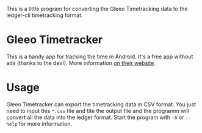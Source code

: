 This is a little program for converting the Gleeo Timetracking data to the ledger-cli timetracking format.

# Gleeo Timetracker

This is a handy app for tracking the time in Android. It's a free app without ads (thanks to the dev!). More information [on their website](http://gleeo.com).

# Usage

Gleeo Timetracker can export the timetracking data in CSV format. You just need to input this `*.csv` file and tite the output file and the programm will convert all the data into the ledger format. Start the program with `-h` or `--help` for more information.
